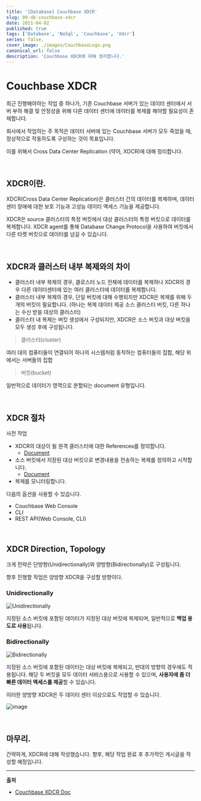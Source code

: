 ```yaml
---
title: '[Database] Couchbase XDCR'
slug: 00-db-couchbase-xdcr
date: 2021-04-02
published: true
tags: ['Database', 'NoSql', 'Couchbase', 'Xdcr']
series: false,
cover_image: ./images/CouchbaseLogo.png
canonical_url: false
description: 'Couchbase XDCR에 대해 정리합니다.'
---
```


# Couchbase XDCR

최근 진행해야하는 작업 중 하나가, 기존 Couchbase 서버가 있는 데이터 센터에서 서버 부하 해결 및 안정성을 위해 다른 데이터 센터에 데이터를 복제를 해야할 필요성이 존재합니다.

회사에서 작업하는 주 목적은 데이터 서버에 있는 Couchbase 서버가 모두 죽었을 때, 정상적으로 작동하도록 구성하는 것이 목표입니다.

이를 위해서 Cross Data Center Replication (약어, XDCR)에 대해 정리합니다.

<br/>

## XDCR이란.

XDCR(Cross Data Center Replication)은 클러스터 간의 데이터를 복제하며, 데이터 센터 장애에 대한 보호 기능과 고성능 데이터 액세스 기능을 제공합니다.

XDCR은 source 클러스터의 특정 버킷에서 대상 클러스터의 특정 버킷으로 데이터를 복제합니다. XDCR agent를 통해 Database Change Protocol을 사용하여 버킷에서 다른 타켓 버킷으로 데이터를 넘길 수 있습니다.

<br/>

## XDCR과 클러스터 내부 복제와의 차이

- 클러스터 내부 복제의 경우, 클로스터 노드 전체에 데이터를 복제하나 XDCR의 경우 다른 데이터센터에 있는 여러 클러스터에 데이터를 복제합니다.
- 클러스터 내부 복제의 경우, 단일 버킷에 대해 수행되지만 XDCR은 복제를 위해 두 개의 버킷이 필요합니다. (하나는 복제 데이터 제공 소스 클러스터 버킷, 다른 하나는 수신 받을 대상의 클러스터)
- 클러스터 내 복제는 버킷 생성에서 구성되지만, XDCR은 소스 버킷과 대상 버킷을 모두 생성 후에 구성됩니다.

> 클러스터(cluster)

여러 대의 컴퓨터들이 연결되어 하나의 시스템처럼 동작하는 컴퓨터들의 집합, 해당 위에서는 서버들의 집합

> 버킷(bucket)

일반적으로 데이터가 영역으로 분할되는 document 유형입니다.

<br/>

## XDCR 절차

사전 작업

- XDCR의 대상이 될 원격 클러스터에 대한 References를 정의합니다.
  - [Document](https://docs.couchbase.com/server/current/manage/manage-xdcr/create-xdcr-reference.html)
- 소스 버킷에서 지장된 대상 버킷으로 변경내용을 전송하는 복제를 정의하고 시작합니다.
  - [Document](https://docs.couchbase.com/server/current/learn/clusters-and-availability/xdcr-overview.html#manage:manage-xdcr/create-xdcr-replication)
- 복제를 모니터링합니다.

다음의 옵션을 사용할 수 있습니다.

- Couchbase Web Console
- CLI
- REST API(Web Console, CLI)

<br/>

## XDCR Direction, Topology

크게 전략은 단방향(Unidirectionally)와 양방향(Bidirectionally)로 구성됩니다.

향후 진행할 작업은 양방향 XDCR을 구성할 방향이다.

### Unidirectionally

![Unidirectionally](https://user-images.githubusercontent.com/42582516/113409137-a2089080-93eb-11eb-9fdc-15f325939633.png)

지정된 소스 버킷에 포함된 데이터가 지정된 대상 버킷에 복제되며, 일반적으로 **백업 용도로 사용**됩니다.

### Bidirectionally

![Bidirectionally](https://user-images.githubusercontent.com/42582516/113409142-a5038100-93eb-11eb-8e01-c23ce981dfd5.png)

지정된 소스 버킷에 포함된 데이터는 대상 버킷에 복제되고, 반대의 방향의 경우에도 적용됩니다. 해당 두 버킷을 모두 데이터 서비스용으로 사용할 수 있으며, **사용자에 좀 더 빠른 데이터 액세스를 제공**할 수 있습니다.

이러한 양방향 XDCR은 두 데이터 센터 이상으로도 작업할 수 있습니다.

![image](https://user-images.githubusercontent.com/42582516/113409371-1d6a4200-93ec-11eb-8ff6-0a2205b62be6.png)

<br/>

## 마무리.

간략하게, XDCR에 대해 작성했습니다. 향후, 해당 작업 완료 후 추가적인 게시글을 작성할 예정입니다.

---

**출처**

- [Couchbase XDCR Doc](https://docs.couchbase.com/server/current/learn/clusters-and-availability/xdcr-overview.html)
